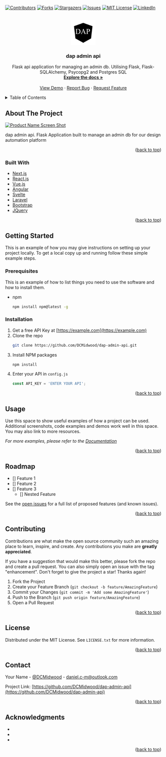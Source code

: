 <div id="top"></div>
<!--
*** Thanks for checking out the Best-README-Template. If you have a suggestion
*** that would make this better, please fork the repo and create a pull request
*** or simply open an issue with the tag "enhancement".
*** Don't forget to give the project a star!
*** Thanks again! Now go create something AMAZING! :D
-->



<!-- PROJECT SHIELDS -->
<!--
*** I'm using markdown "reference style" links for readability.
*** Reference links are enclosed in brackets [ ] instead of parentheses ( ).
*** See the bottom of this document for the declaration of the reference variables
*** for contributors-url, forks-url, etc. This is an optional, concise syntax you may use.
*** https://www.markdownguide.org/basic-syntax/#reference-style-links
-->
[![Contributors][contributors-shield]][contributors-url]
[![Forks][forks-shield]][forks-url]
[![Stargazers][stars-shield]][stars-url]
[![Issues][issues-shield]][issues-url]
[![MIT License][license-shield]][license-url]
[![LinkedIn][linkedin-shield]][linkedin-url]



<!-- PROJECT LOGO -->
<br />
<div align="center">
  <a href="https://github.com/DCMidwood/dap-admin-api">
    <img src="static/images/dap_logo.jpg" alt="Logo" width="80" height="80">
  </a>

<h3 align="center">dap admin api</h3>

  <p align="center">
    Flask api application for managing an admin db. Utilising Flask, Flask-SQLAlchemy, Psycopg2 and Postgres SQL
    <br />
    <a href="https://github.com/DCMidwood/dap-admin-api"><strong>Explore the docs »</strong></a>
    <br />
    <br />
    <a href="https://github.com/DCMidwood/dap-admin-api">View Demo</a>
    ·
    <a href="https://github.com/DCMidwood/dap-admin-api/issues">Report Bug</a>
    ·
    <a href="https://github.com/DCMidwood/dap-admin-api/issues">Request Feature</a>
  </p>
</div>



<!-- TABLE OF CONTENTS -->
<details>
  <summary>Table of Contents</summary>
  <ol>
    <li>
      <a href="#about-the-project">About The Project</a>
      <ul>
        <li><a href="#built-with">Built With</a></li>
      </ul>
    </li>
    <li>
      <a href="#getting-started">Getting Started</a>
      <ul>
        <li><a href="#prerequisites">Prerequisites</a></li>
        <li><a href="#installation">Installation</a></li>
      </ul>
    </li>
    <li><a href="#usage">Usage</a></li>
    <li><a href="#roadmap">Roadmap</a></li>
    <li><a href="#contributing">Contributing</a></li>
    <li><a href="#license">License</a></li>
    <li><a href="#contact">Contact</a></li>
    <li><a href="#acknowledgments">Acknowledgments</a></li>
  </ol>
</details>



<!-- ABOUT THE PROJECT -->
## About The Project

[![Product Name Screen Shot][product-screenshot]](https://example.com)

dap admin api. Flask Application built to manage an admin db for our design automation platform

<p align="right">(<a href="#top">back to top</a>)</p>



### Built With

* [Next.js](https://nextjs.org/)
* [React.js](https://reactjs.org/)
* [Vue.js](https://vuejs.org/)
* [Angular](https://angular.io/)
* [Svelte](https://svelte.dev/)
* [Laravel](https://laravel.com)
* [Bootstrap](https://getbootstrap.com)
* [JQuery](https://jquery.com)

<p align="right">(<a href="#top">back to top</a>)</p>



<!-- GETTING STARTED -->
## Getting Started

This is an example of how you may give instructions on setting up your project locally.
To get a local copy up and running follow these simple example steps.

### Prerequisites

This is an example of how to list things you need to use the software and how to install them.
* npm
  ```sh
  npm install npm@latest -g
  ```

### Installation

1. Get a free API Key at [https://example.com](https://example.com)
2. Clone the repo
   ```sh
   git clone https://github.com/DCMidwood/dap-admin-api.git
   ```
3. Install NPM packages
   ```sh
   npm install
   ```
4. Enter your API in `config.js`
   ```js
   const API_KEY = 'ENTER YOUR API';
   ```

<p align="right">(<a href="#top">back to top</a>)</p>



<!-- USAGE EXAMPLES -->
## Usage

Use this space to show useful examples of how a project can be used. Additional screenshots, code examples and demos work well in this space. You may also link to more resources.

_For more examples, please refer to the [Documentation](https://example.com)_

<p align="right">(<a href="#top">back to top</a>)</p>



<!-- ROADMAP -->
## Roadmap

- [] Feature 1
- [] Feature 2
- [] Feature 3
    - [] Nested Feature

See the [open issues](https://github.com/DCMidwood/dap-admin-api/issues) for a full list of proposed features (and known issues).

<p align="right">(<a href="#top">back to top</a>)</p>



<!-- CONTRIBUTING -->
## Contributing

Contributions are what make the open source community such an amazing place to learn, inspire, and create. Any contributions you make are **greatly appreciated**.

If you have a suggestion that would make this better, please fork the repo and create a pull request. You can also simply open an issue with the tag "enhancement".
Don't forget to give the project a star! Thanks again!

1. Fork the Project
2. Create your Feature Branch (`git checkout -b feature/AmazingFeature`)
3. Commit your Changes (`git commit -m 'Add some AmazingFeature'`)
4. Push to the Branch (`git push origin feature/AmazingFeature`)
5. Open a Pull Request

<p align="right">(<a href="#top">back to top</a>)</p>



<!-- LICENSE -->
## License

Distributed under the MIT License. See `LICENSE.txt` for more information.

<p align="right">(<a href="#top">back to top</a>)</p>



<!-- CONTACT -->
## Contact

Your Name - [@DCMidwood](https://twitter.com/DCMidwood) - daniel.c-m@outlook.com

Project Link: [https://github.com/DCMidwood/dap-admin-api](https://github.com/DCMidwood/dap-admin-api)

<p align="right">(<a href="#top">back to top</a>)</p>



<!-- ACKNOWLEDGMENTS -->
## Acknowledgments

* []()
* []()
* []()

<p align="right">(<a href="#top">back to top</a>)</p>



<!-- MARKDOWN LINKS & IMAGES -->
<!-- https://www.markdownguide.org/basic-syntax/#reference-style-links -->
[contributors-shield]: https://img.shields.io/github/contributors/DCMidwood/dap-admin-api.svg?style=for-the-badge
[contributors-url]: https://github.com/DCMidwood/dap-admin-api/graphs/contributors
[forks-shield]: https://img.shields.io/github/forks/DCMidwood/dap-admin-api.svg?style=for-the-badge
[forks-url]: https://github.com/DCMidwood/dap-admin-api/network/members
[stars-shield]: https://img.shields.io/github/stars/DCMidwood/dap-admin-api.svg?style=for-the-badge
[stars-url]: https://github.com/DCMidwood/dap-admin-api/stargazers
[issues-shield]: https://img.shields.io/github/issues/DCMidwood/dap-admin-api.svg?style=for-the-badge
[issues-url]: https://github.com/DCMidwood/dap-admin-api/issues
[license-shield]: https://img.shields.io/github/license/DCMidwood/dap-admin-api.svg?style=for-the-badge
[license-url]: https://github.com/DCMidwood/dap-admin-api/blob/master/LICENSE.txt
[linkedin-shield]: https://img.shields.io/badge/-LinkedIn-black.svg?style=for-the-badge&logo=linkedin&colorB=555
[linkedin-url]: https://linkedin.com/in/danielcm1
[product-screenshot]: images/screenshot.png
